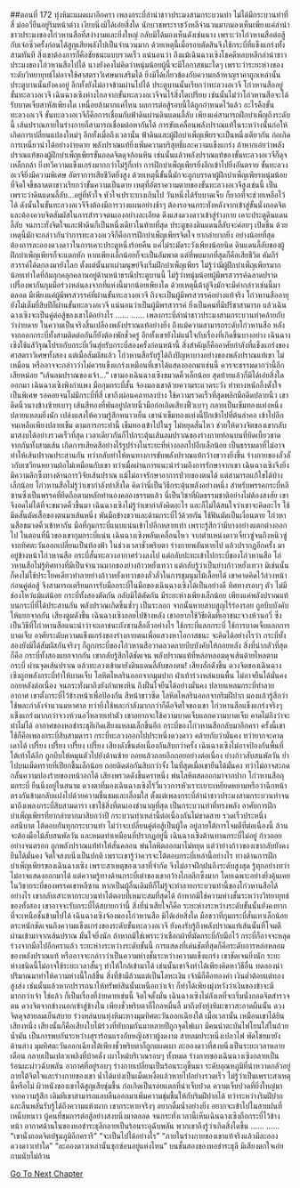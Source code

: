 ##ตอนที่ 172 ทุ่งหิมะแผดเผาอีกครา
เพลงกระบี่ลำนำชาวประมงสามกระบวนท่า ไม่ได้มีกระบวนท่าที่สี่
ม่ออวี่ยืนอยู่ริมหน้าต่าง เงียบนิ่งมิได้เอ่ยสิ่งใด นักบวชพระราชวังหลีจำนวนมากมองเห็นเพียงแค่ลำนำชาวประมงของโก่วหานสือที่สง่างามและยิ่งใหญ่ กลับมิได้มองเห็นดังเช่นนาง เพราะว่าโก่วหานสือต่อสู้กับเจ๋อซิ่วครั้งก่อนได้สูญเสียพลังไปเป็นจำนวนมาก ด้วยเหตุนี้เมื่อรอบตัดสินจึงใช้กระบี่ที่แข็งแกร่งทั้งสามทันที สิ่งเขาต้องการก็คือชัยชนะแบบรวดเร็ว
แน่นอนว่า ถึงแม้เฉินฉางเซิงโชคดีหลบหลีกลำนำชาวประมงของโก่วหานสือไปได้ นางยังคงไม่คิดว่าหนุ่มน้อยผู้นี้จะมีโอกาสชนะใดๆ เพราะว่าระยะห่างของระดับวิทยายุทธ์ไม่อาจใช้ศาสตราวิเศษมาเสริมได้ ยิ่งมิได้เกี่ยวข้องกับความกล้าหาญราคาถูกเหล่านั้น ประตูบานนั้นยังคงอยู่ อีกทั้งยังไม่อาจข้ามผ่านไปได้
ประตูบานนั้นเรียกว่าทะลวงอเวจี
โก่วหานสืออยู่ขั้นทะลวงอเวจี เฉินฉางเซิงห่างไกลจากขั้นทะลวงอเวจีจนไร้สิ่งใดเปรียบ เช่นนั้นไม่ว่าโก่วหานสือจะได้รับบาดเจ็บสาหัสเพียงใด เหนื่อยล้ามากแค่ไหน ผลการต่อสู้รอบนี้ได้ถูกกำหนดไว้แล้ว
อะไรคือขั้นทะลวงอเวจี ขั้นทะลวงอเวจีก็คือการเชื่อมกับฟ้าดินผ่านดินแดนลี้ลับ เพียงแค่สามารถฝึกบำเพ็ญถึงระดับนี้ เส้นปราณภายในร่างกายก็สามารถเชื่อมต่อหากันได้ การขับเคลื่อนพลังปราณแท้ในระหว่างนั้นก่อให้เกิดการเปลี่ยนแปลงใหม่ๆ อีกทั้งเมื่อถึงเวลานั้น ฟ้าดินและผู้ฝึกบำเพ็ญเพียรจะเป็นหนึ่งเดียวกัน ก่อเกิดการเหนี่ยวนำได้อย่างง่ายดาย พลังปราณแท้ยิ่งเพิ่มความบริสุทธิ์และความแข็งแกร่ง ถ้าหากเอ่ยว่าพลังปราณแท้ของผู้ฝึกบำเพ็ญเพียรขั้นถอดจิตดุจก้อนหิน เช่นนั้นแล้วพลังปราณแท้ของขั้นทะลวงอเวจีก็ดุจเหล็กกล้า ยิ่งทวีความแข็งแกร่งมากกว่าไม่รู้กี่เท่า
การฝึกบำเพ็ญเพียรยิ่งลึกเข้าไปยิ่งอันตราย ขั้นทะลวงอเวจียิ่งมีความพิเศษ อัตราการเสียชีวิตยิ่งสูง ด้วยเหตุนี้ขั้นนี้มักจะถูกบรรดาผู้ฝึกบำเพ็ญเพียรหนุ่มน้อยที่จิตใจขี้ขลาดตาขาวเรียกว่าขั้นความเป็นตาย เหตุที่อัตราความตายของขั้นทะลวงอเวจีสูงเช่นนี้ เป็นเพราะว่าดินแดนลี้ลับ...อยู่ที่หัวใจ
หัวใจเปราะบางเกินไป วันหนึ่งได้รับบาดเจ็บ ก็ยากที่จะช่วยเหลือไว้ได้ ดังนั้นในขั้นทะลวงอเวจีจึงต้องมีการวางแผนอย่างช้าๆ ต้องรอจนกระทั่งหลังจากเข้าสู่ขั้นนั่งถอดจิต และต้องควบจิตสัมผัสในการสำรวจตนเองอย่างละเอียด ดึงแสงดวงดาวเข้าสู่ร่างกาย เคาะประตูดินแดนลี้ลับ จนกระทั่งจิตใจและฟ้าดินก็เป็นหนึ่งเดียวในท้ายที่สุด ประตูของดินแดนลี้ลับจะค่อยๆ เปิดขึ้น ด้วยเหตุนี้มักจะกล่าวกันว่าการทะลวงอเวจีก็คือการฝึกบำเพ็ญเพียรจิตใจ ยากลำบากยิ่ง อย่างน้อยที่สุดต้องการละอองดวงดาวในการเคาะประตูหนึ่งร้อยคืน แค่ไม่ระมัดระวังเพียงน้อยนิด ดินแดนลี้ลับของผู้ฝึกบำเพ็ญเพียรก็จะแตกหัก หากเพียงเล็กน้อยก็จะเป็นอัมพาต แต่ที่พบมากที่สุดก็คือเสียชีวิต
คัมภีร์สวรรค์ได้ตกลงมายังโลก ตั้งแต่นั้นมาเผ่ามนุษย์จึงเริ่มฝึกบำเพ็ญเพียร ไม่รู้ว่ามีผู้ฝึกบำเพ็ญเพียรมากน้อยเท่าใดที่ล้มลุกคลุกคลานอยู่ด้านหน้าธรณีประตูบานนี้ ไม่รู้ว่าหนุ่มน้อยผู้มีพรสวรรค์ฉลาดปราดเปรื่องพากันกุมมือร่วงหล่นลงจากที่แห่งนี้มากน้อยเพียงใด ด้วยเหตุนี้ต้าลู่จึงมักจะมีคำกล่าวเช่นนี้มาตลอด มีเพียงแค่ผู้มีพรสวรรค์ที่ผ่านขั้นทะลวงอเวจี ถึงจะเป็นผู้มีพรสวรรค์อย่างแท้จริง
โก่วหานสืออายุยังไม่เต็มยี่สิบปีก็ผ่านขั้นทะลวงอเวจี แน่นอนว่าเป็นผู้มีพรสวรรค์ ยิ่งเป็นคนที่มีปรีชาสามารถ
แล้วเฉินฉางเซิงจะเป็นคู่ต่อสู้ของเขาได้อย่างไร
......
......
เพลงกระบี่ลำนำชาวประมงสามกระบวนท่าคล้ายกับว่าง่ายดาย ในความเป็นจริงสิ้นเปลืองพลังปราณแท้อย่างยิ่ง ถึงแม้ความสามารถระดับโก่วหานสือ หลังจากออกกระบี่ทั้งสามติดต่อกันก็ยังต้องพักชั่วครู่ อีกทั้งเขายังไม่แน่ใจกับเรื่องที่เกิดขึ้นบางอย่าง
เฉินฉางเซิงใช้แส้วิรุณโปรยกับกระบี่เวิ่นสุ่ยรับกระบี่สองครั้งก่อนหน้านี้ สิ่งสำคัญก็คืออาศัยกำลังที่แข็งแกร่งของศาสตราวิเศษทั้งสอง แต่เมื่อสัมผัสแล้ว โก่วหานสือรับรู้ได้ถึงปัญหาบางอย่างของพลังปราณแท้เขา ไม่เหมือน หรืออาจจะกล่าวว่าไม่ควรแข็งแกร่งเหมือนที่เขาได้แสดงออกมาเช่นนี้ ควรจะธรรมดากว่านี้อีกเสียหน่อย
“เส้นลมปราณของเจ้า...” เขามองเฉินฉางเซิงขมวดคิ้วเล็กน้อย สุดท้ายแล้วก็มิได้เอ่ยสิ่งใดออกมา
เฉินฉางเซิงพิงกำแพง มือกุมกระบี่สั้น จ้องมองเขาด้วยความระแวดระวัง ท่าทางหนักอึ้งตั้งใจเป็นพิเศษ รอคอยจนไม่มีกระบี่ที่สี่ เขาถึงผ่อนคลายลงบ้าง ใช้ความรวดเร็วที่สุดพลิกมือดีดปลายนิ้ว
เขาดีดนิ้วนางข้างซ้ายเบาๆ เส้นสีทองที่พันอยู่ปลายนิ้วมือก่อเกิดเสียงฟิ้วเบาๆ กลายเป็นเข็มทองแท่งหนึ่ง ปลายแหลมยิ่งนัก เปล่งแสงให้ความรู้สึกหนาวเย็น
เขานำเข็มทองแท่งนี้ปักเข้าไปที่ต้นลำคอ เข้าไปลึกจนเหลือเพียงปลายเข็ม
ตามการกระทำนี้ เข็มทองเข้าไปในรู ไม่หยุดสั่นไหว ช่วยให้ดวงจิตของเขากลับมาสงบได้อย่างรวดเร็วที่สุด เวลาเดียวกันก็ไปกระตุ้นเส้นลมปราณของร่างกายท่อนบนที่บิดเบี้ยวขาดจากกันทั้งสามเส้น เกิดการเสียดสีอย่างไร้รูปร่างในระยะที่ห่างออกไปอีกเล็กน้อย เป็นธรรมดาที่ไม่อาจทำให้เส้นปราณประสานกัน ทว่ากลับทำให้หนทางการขับพลังปราณแท้กว้างขวางยิ่งขึ้น
ร่างกายของลั่วลั่วกับเซวียนหยวนผ้อไม่เหมือนกับเขา ทว่าเมื่อผ่านการแนะนำร่วมถึงการรักษาจากเขา เฉินฉางเซิงจึงยิ่งมีความลึกซึ้งทางด้านการวิจัยเส้นปราณ แม้ไม่อาจรักษาอาการป่วยของตนได้ แต่สามารถแก้ไขได้บ้างเล็กน้อย
โก่วหานสือไม่รู้ว่าเขากำลังทำสิ่งใด คิดว่านี่เป็นวิธีกระตุ้นพลังอย่างหนึ่ง สำหรับพรรคกระบี่หลีซานซึ่งเป็นพรรคที่ยึดถือตามหลักทำนองคลองธรรมแล้ว นี่เป็นวิชาที่ผิดธรรมชาติอย่างไม่ต้องสงสัย เขาจึงอดไม่ได้ที่จะขมวดคิ้วขึ้นมา
เฉินฉางเซิงไม่รู้ว่าเขากำลังคิดอะไร และก็ไม่ได้สนใจว่าเขาจะคิดอะไร ใช้มีดสั้นตัดเสื้อของตนมาเส้นหนึ่ง พันมือข้างขวาและด้ามกระบี่ไว้ด้วยกัน ใช้ฟันมัดเป็นเงื่อนตาย
โก่วหานสือขมวดคิ้วเข้าหากัน มือที่กุมกระบี่แนบแน่นเข้าไปอีกหลายเท่า เพราะรู้สึกว่ามีบางอย่างแตกต่างออกไป
ในตอนที่นิ้วของเขากุมกระบี่แน่น เฉินฉางเซิงพลันเคลื่อนไหว จากตำแหน่งดาวเจี่ยวซู่จนถึงหนิวซู่ จากทิศตะวันออกเปลี่ยนเป็นท้องฟ้า ในช่วงเวลาชั่วพริบตา ร่างกายพลันหายไป แล้วปรากฏอีกครั้ง มาอยู่ข้างหน้าโก่วหานสือ
กระบี่สั้นทะลวงอากาศร่วงลงไป แต่กลับปะทะเข้าไปกระบี่ของโก่วหานสือ
โก่วหานสือไม่รู้ทิศทางที่มีเป็นจำนวนมากของย่างก้าวหยั่งเทวา แต่กลับรู้ว่าเป็นย่างก้าวหยั่งเทวา มิเช่นนั้นก็คงไม่ใช้ประโยคเดียวทำลายย่างก้าวหยั่งเทวาของลั่วลั่วในการชุมนุมไม้เลื้อยได้ เขาคาดคิดไว้ล่วงหน้าก่อนคู่ต่อสู้ จึงสามารถเตรียมการรับมือกระบี่ในมือของเฉินฉางเซิงได้เป็นอย่างดี ทิศทางรอบๆ ตัว ไม่มีช่องโหว่แม้แต่น้อย
กระบี่ทั้งสองตัดกัน กลับมิได้ตัดกัน มีระยะห่างเพียงเล็กน้อย เพียงแค่พลังปราณแท้บนกระบี่ที่ได้ประสานกัน พลังปราณเกิดขึ้นซ้ำๆ เป็นระลอก จากนั้นหายสาบสูญไร้ร่องรอย ถูกบีบบังคับให้แยกจากกัน
เสียงตูมดังขึ้น เฉินฉางเซิงลอยไปข้างหลัง
เขาอยากใช้วิธีเดิมที่เอาชนะจวงห้วนอวี่ ซึ่งเป็นวิธีที่โก่วหานสือแนะนำว่าจะเอาชนะถังซานสือลิ่วอย่างไร ใช้กระบี่แลกกระบี่ ใช้การบาดเจ็บแลกการบาดเจ็บ อาศัยระดับความแข็งแกร่งของร่างกายตนเพื่อแสวงหาโอกาสชนะ จะคิดได้อย่างไรว่า กระบี่ทั้งสองยังมิได้สัมผัสกันจริงๆ ก็ถูกกระบี่ของโก่วหานสือวาดลวดลายบีบบังคับให้ถอยหลัง
สิ่งที่น่ากลัวที่สุดก็คือ กระบี่ทั้งสองแยกจากกัน เขากลับรู้สึกได้ชัดเจน พลังปราณแท้ที่หล่อหลอมดุจเส้นด้ายไหลตามกระบี่ ผ่านจุดเส้นปราณ แล้วทะลวงเข้ามายังดินแดนลี้ลับของตน!
เสียงอั่กดังขึ้น ดวงจิตของเฉินฉางเซิงถูกพลังกระบี่ทำให้บาดเจ็บ โลหิตไหลรินออกจากมุมปาก ฝ่าเท้าร่วงหล่นบนพื้น ไม่อาจยืนได้มั่นคง ถอยหลังต่อเนื่อง จนกระทั่งมาถึงยังกำแพงหิน ถึงฝืนใจยืนได้อย่างมั่นคง
ปลายแหลมกระบี่ทำลายอากาศ เขาตั้งกระบี่ไว้ข้างหน้าเพื่อป้องกัน สีหน้าขาวซีด โลหิตไหลรินออกจากริมฝีปาก มองแล้วรู้สึกว่าใช้พละกำลังจำนวนมหาศาล ทว่ายิ่งใช้พละกำลังมากกว่าก็คือจิตใจของเขา
โก่วหานสือแข็งแกร่งจริงๆ แข็งแกร่งมากกว่าจวงห้วนอวี่หลายเท่าตัว เขาอยากจะใช้ความบาดเจ็บแลกความบาดเจ็บ คาดไม่ถึงว่าจะทำไม่ได้
อากาศของหอชำระธุลีเกิดเสียงแหลมเล็กขึ้นอีก กระบี่ของโก่วหานสือกลับมาอีกครา ครั้งนี้เขาใช้ก็คือเพลงกระบี่สิบสามดารา กระบี่ทะลวงออกไปประหนึ่งดวงดาว คล้ายกับว่ามั่นคง ทว่ายากจะคาดเดาได้
เปรี้ยง เปรี้ยง เปรี้ยง เปรี้ยง เสียงดังขึ้นต่อเนื่องกันสิบกว่าครั้ง
เฉินฉางเซิงไม่อาจป้องกันพื้นที่ใต้เท้าได้อีก ถูกบีบให้หมุนตัวไปยังด้านซ้าย ถอยแล้วถอยอีกถอยอย่างต่อเนื่อง ย่างก้าวสับสนพัลวัน ย่ำไปบนเม็ดทรายที่เปียกชื้นเล็กน้อย ถอยติดต่อกันสิบกว่าจั้ง ในที่สุดเมื่อเขายืนได้มั่นคง ทว่าไม่อาจสะกดกลั้นความปองร้ายของหน้าอกได้ เสียงพรวดดังขึ้นคราหนึ่ง พ่นโลหิตสดออกมาจากปาก
โก่วหานสือกุมกระบี่ ยืนนิ่งอยู่ในสนาม ดวงตาที่มองเฉินฉางเซิงไร้วี่แววการหัวเราะเยาะเหยียดหยามหรือว่าฉีกหน้า ตรงกันข้ามกลับแฝงไปด้วยความชื่นชมและเลื่อมใส
ตั้งแต่เพลงกระบี่ลำนำชาวประมงสามกระบวนท่าจนมาถึงเพลงกระบี่สิบสามดารา เขาใช้สิ่งที่ตนเองชำนาญที่สุด เป็นกระบวนท่าที่ทรงพลัง อาศัยการฝึกบำเพ็ญเพียรที่ยากลำบากมาสิบกว่าปี กระบวนท่าเหล่านี้ต่อเนื่องกันไม่ขาดสาย รวดเร็วประหนึ่งอสนีบาต โต้ตอบกันทุกกระบวนท่า ไม่ว่าจะเปลี่ยนคู่ต่อสู้เป็นผู้ใด อยู่ภายใต้การโจมตีที่ต่อเนื่องนี้ ล้วนจะต้องมือไม้สับสนพัลวัน และหมดท่าเหมือนที่ปรากฏอยู่นี้
เฉินฉางเซิงต้านทานกระบี่ไม่อยู่ ก้าวถอยอย่างจนตรอก ถูกพลังปราณแท้ทำให้สั่นคลอน พ่นโลหิตออกมาไม่หยุด แต่ว่าย่างก้าวของเขากลับยังคงยืนได้มั่นคง จิตใจสงบนิ่งเป็นปกติ
เพราะเขารู้ว่าควรจะโต้ตอบกระบี่เหล่านี้อย่างไร
ทางด้านการฝึกบำเพ็ญเพียรของเฉินฉางเซิง เพราะสาเหตุของเวลาที่จำกัด จึงไม่อาจฝึกฝนถึงระดับสูงสุด รู้ทุกอย่างทว่าไม่อาจแสดงออกมาได้ แต่ความรู้ทางด้านกระบี่เต๋าของเขากว้างไกลลึกซึ้งมาก โดยเฉพาะอย่างยิ่งคุ้นเคยในวิชากระบี่ของพรรคเขาหลีซาน หากเป็นผู้อื่นเดิมทีก็ไม่รู้จะทำลายกระบวนท่านี้ของโก่วหานสือได้อย่างไร เขากลับเสาะหากระบวนท่าโต้ตอบที่เหมาะสมที่สุดได้ ถ้าหากมิใช่ความห่างชั้นระหว่างวิทยายุทธ์ของทั้งสอง เขาอาจจะรับกระบี่ได้สบายกว่านี้
สิ่งที่น่าเสียใจก็คือ ระยะห่างระหว่างระดับขั้นนั้นยังคงยากที่จะเหนือชั้นข้ามไปได้
เฉินฉางเซิงจ้องมองโก่วหานสือ มิได้เอ่ยสิ่งใด มือขวาที่กุมกระบี่สั่นเทาเล็กน้อย ตระหนักชัดเจนถึงความแข็งแกร่งของระดับขั้นทะลวงอเวจี ยังคงรับรู้ถึงพลังปราณแท้เส้นนั้นที่โจมตีผ่านเข้ามาจากเส้นปราณ มั่นใจยิ่งนัก ถ้าหากมิใช่เพราะว่าเชือกผ้าที่มัดกระบี่กับมือไว้ กระบี่ก็อาจจะหลุดร่วงจากมือไปอีกคราแล้ว
ระยะห่างระหว่างระดับขั้นนี้ การแสดงที่เด่นชัดที่สุดก็คือระดับการหล่อหลอมของพลังปราณแท้ หรืออาจจะกล่าวว่าเป็นความห่างชั้นระหว่างความแข็งแกร่ง เขาชัดเจนยิ่งนัก ระยะห่างชนิดนี้ไม่อาจใช้ระยะเวลาสั้นๆ ทำให้ใกล้เข้ามาได้ เช่นนั้นเขาจึงทำได้เพียงคิดหาวิธีอื่น ทดลองนำปริมาณมาทำให้ความห่างนี้ใกล้ขึ้น
สิ่งที่ข้ามีล้วนแต่เป็นโลหะเงิน เจ้ามีก็คือทองคำ เงินต่ำต้อยแต่ทองสูงส่ง เช่นนั้นแล้วหากปรารถนาให้ทรัพย์สินนั้นเหนือกว่าเจ้า ก็ทำได้เพียงมุ่งหวังว่าเงินของข้าจะมีมากกว่าเจ้า ใช่แล้ว ก็เป็นเรื่องที่ง่ายดายเช่นนี้
จิตใจตั้งมั่น เฉินฉางเซิงไม่ลังเลที่จะเริ่มนั่งถอดจิตสำรวจตน ดวงจิตจากข้างนอกเข้าสู่ข้างใน เพียงชั่วพริบตาก็ไกลหมื่นลี้ มาถึงยังทุ่งหิมะขาวสะอาดผืนนั้น ดวงจิตดุจสายลมเย็นสบาย ร่วงหล่นบนทุ่งหิมะทางมุมทิศตะวันออกเฉียงใต้
เมื่อเวลานั้น เหมือนเขาได้ยินเสียงหนึ่ง เสียงนั้นก็คือเสียงใบไม้ร่วงที่ทับถมกันมาหลายปีถูกจุดไฟเผา มีคนนำตะบันไฟโยนใส่ในถ้วยน้ำมัน เป็นการพบกันระหว่างสุราร้อนแรงกับหญิงสาวผู้งดงาม
สายลมประหนึ่งเปลวไฟ พัดโชยมายังด้านล่าง มุมทิศตะวันออกเฉียงใต้เพียงชั่วพริบตาก็ถูกแผดเผา ละอองดาวที่สงบนิ่งเป็นระยะเวลาหลายเดือน กลายเป็นเปลวเพลิงที่บ้าคลั่ง เผาไหม้บริเวณรอบๆ ทั้งหมด
ร่างกายของเฉินฉางเซิงกลายเป็นร้อนผะผ่าวฉับพลัน อากาศที่อยู่รอบๆ ร่างกายเปลี่ยนเป็นร้อนระอุขึ้นมา
ระดับอุณหภูมิที่น่าหวาดกลัวอยู่ภายใต้จิตใจและร่างกายของเขา น้ำได้แบ่งเป็นเม็ดเหงื่อแล้วหายไปอย่างรวดเร็ว ไม่รู้ว่าเป็นเพราะสาเหตุนี้หรือไม่ ผิวหนังของเขาได้สูญเสียชุ่มชื้น ก่อเกิดเป็นรอยแตกที่น่าเจ็บปวด
ความเจ็บปวดที่ยิ่งใหญ่มาจากความรู้สึก เดิมทีเขาสามารถแลบลิ้นออกมาเพิ่มความชุ่มชื้นให้กับริมฝีปากได้ ทว่าระหว่างริมฝีปากและลิ้นพลันรับรู้ได้ถึงความแห้งผาก
เขากระหายจริงๆ อยากดื่มน้ำอย่างยิ่ง อยากจะเข้าไปในสายฝนที่เหน็บหนาว
ผู้คนที่ชมการต่อสู้อย่างสงบนิ่งมาตลอด จนกระทั่งเวลานี้เห็นเฉินฉางเซิงถือกระบี่ไว้ข้างหน้า อากาศด้านในของหอชำระธุลีกลายเป็นร้อนระอุฉับพลัน พวกเขาถึงรู้ว่าเกิดสิ่งใดขึ้น
......
......
“เขานั่งถอดจิตปฐมภูมิอีกครารึ”
“จะเป็นไปได้อย่างไร”
“ภายในร่างกายของเขาแท้จริงแล้วมีละอองดวงดาวเท่าใด”
“ละอองดาวเหล่านั้นซุกซ่อนอยู่แห่งไหน”
บนชั้นสองของหอชำระธุลี มีเสียงตกใจเอ่ยถามนับไม่ถ้วน




[Go To Next Chapter]( ./174.md)